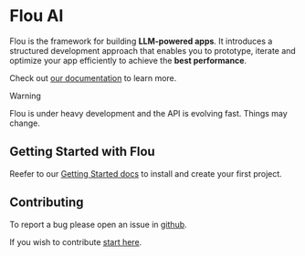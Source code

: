 # Flou AI

Flou is the framework for building **LLM-powered apps**. It introduces a
structured development approach that enables you to prototype, iterate and
optimize your app efficiently to achieve the **best performance**.

Check out [our documentation](docs/docs/index.md) to learn more.

> [!WARNING]
> Flou is under heavy development and the API is evolving fast. Things may
> change.

## Getting Started with Flou

Reefer to our [Getting Started docs](docs/docs/getting-started/index.md) to
install and create your first project.

## Contributing

To report a bug please open an issue in
[github](https://github.com/flou-ai/flou).

If you wish to contribute [start here](docs/docs/contributing/index.md).
